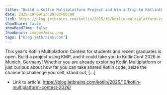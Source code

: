```yaml
---
title: "Build a Kotlin Multiplatform Project and Win a Trip to KotlinConf 2026"
date: 2025-10-09T13:29:03+00:00
link: https://blog.jetbrains.com/kotlin/2025/10/kotlin-multiplatform-contest-2026/
showShare: false
showReadTime: false
thumbnail: images/misc.png
tags: ["blog.jetbrains.com"]
---
```

This year’s Kotlin Multiplatform Contest for students and recent graduates is open. Build a project using KMP, and it could take you to KotlinConf 2026 in Munich, Germany! Whether you are already exploring Kotlin Multiplatform or just curious about how far you can take shared Kotlin code, seize the chance to challenge yourself, stand out, […]

- Link to article: https://blog.jetbrains.com/kotlin/2025/10/kotlin-multiplatform-contest-2026/
